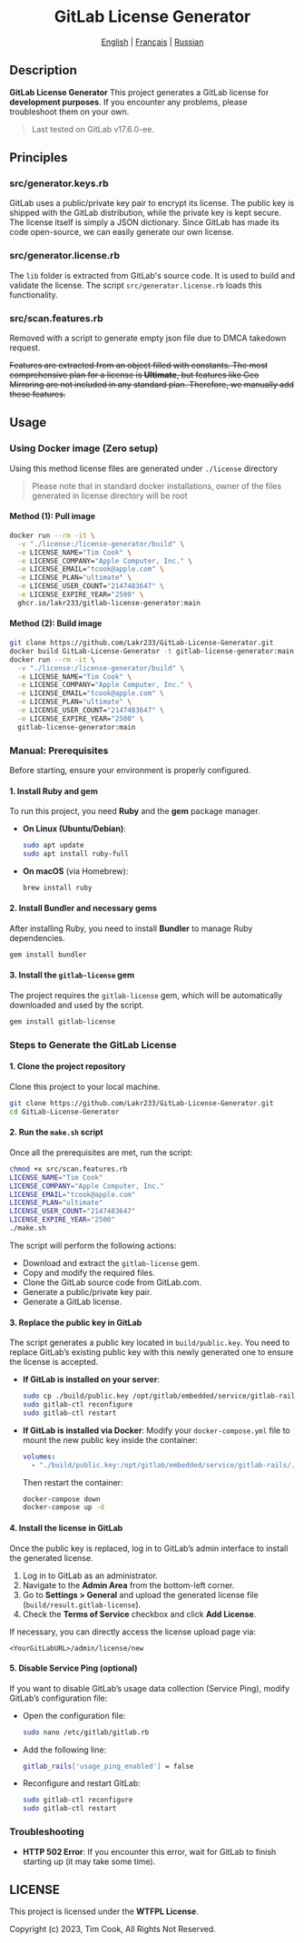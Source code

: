 <div align="center">

# GitLab License Generator

<p align="center">
  <a href="README.md">English</a> |
  <a href="lang/README_FR.md">Français</a> |
  <a href="lang/README_RU.md">Russian</a>
</p>

</div>

## Description

**GitLab License Generator** This project generates a GitLab license for **development purposes**. If you encounter any problems, please troubleshoot them on your own.

> Last tested on GitLab v17.6.0-ee.

## Principles

### **src/generator.keys.rb**

GitLab uses a public/private key pair to encrypt its license. The public key is shipped with the GitLab distribution, while the private key is kept secure. The license itself is simply a JSON dictionary. Since GitLab has made its code open-source, we can easily generate our own license.

### **src/generator.license.rb**

The `lib` folder is extracted from GitLab's source code. It is used to build and validate the license. The script `src/generator.license.rb` loads this functionality.

### **src/scan.features.rb**

Removed with a script to generate empty json file due to DMCA takedown request.

~~Features are extracted from an object filled with constants. The most comprehensive plan for a license is **Ultimate**, but features like Geo Mirroring are not included in any standard plan. Therefore, we manually add these features.~~

## Usage

### Using Docker image (Zero setup)

Using this method license files are generated under `./license` directory
> Please note that in standard docker installations, owner of the files generated in license directory will be root

#### Method (1): Pull image

```bash
docker run --rm -it \
  -v "./license:/license-generator/build" \
  -e LICENSE_NAME="Tim Cook" \
  -e LICENSE_COMPANY="Apple Computer, Inc." \
  -e LICENSE_EMAIL="tcook@apple.com" \
  -e LICENSE_PLAN="ultimate" \
  -e LICENSE_USER_COUNT="2147483647" \
  -e LICENSE_EXPIRE_YEAR="2500" \
  ghcr.io/lakr233/gitlab-license-generator:main
```

#### Method (2): Build image

```bash
git clone https://github.com/Lakr233/GitLab-License-Generator.git
docker build GitLab-License-Generator -t gitlab-license-generator:main
docker run --rm -it \
  -v "./license:/license-generator/build" \
  -e LICENSE_NAME="Tim Cook" \
  -e LICENSE_COMPANY="Apple Computer, Inc." \
  -e LICENSE_EMAIL="tcook@apple.com" \
  -e LICENSE_PLAN="ultimate" \
  -e LICENSE_USER_COUNT="2147483647" \
  -e LICENSE_EXPIRE_YEAR="2500" \
  gitlab-license-generator:main
```

### Manual: Prerequisites

Before starting, ensure your environment is properly configured.

#### 1. Install Ruby and gem

To run this project, you need **Ruby** and the **gem** package manager.

- **On Linux (Ubuntu/Debian)**:

  ```bash
  sudo apt update
  sudo apt install ruby-full
  ```

- **On macOS** (via Homebrew):

  ```bash
  brew install ruby
  ```

#### 2. Install Bundler and necessary gems

After installing Ruby, you need to install **Bundler** to manage Ruby dependencies.

```bash
gem install bundler
```

#### 3. Install the `gitlab-license` gem

The project requires the `gitlab-license` gem, which will be automatically downloaded and used by the script.

```bash
gem install gitlab-license
```

### Steps to Generate the GitLab License

#### 1. Clone the project repository

Clone this project to your local machine.

```bash
git clone https://github.com/Lakr233/GitLab-License-Generator.git
cd GitLab-License-Generator
```

#### 2. Run the `make.sh` script

Once all the prerequisites are met, run the script:

```bash
chmod +x src/scan.features.rb
LICENSE_NAME="Tim Cook"
LICENSE_COMPANY="Apple Computer, Inc."
LICENSE_EMAIL="tcook@apple.com"
LICENSE_PLAN="ultimate"
LICENSE_USER_COUNT="2147483647"
LICENSE_EXPIRE_YEAR="2500"
./make.sh
```

The script will perform the following actions:

- Download and extract the `gitlab-license` gem.
- Copy and modify the required files.
- Clone the GitLab source code from GitLab.com.
- Generate a public/private key pair.
- Generate a GitLab license.

#### 3. Replace the public key in GitLab

The script generates a public key located in `build/public.key`. You need to replace GitLab’s existing public key with this newly generated one to ensure the license is accepted.

- **If GitLab is installed on your server**:

  ```bash
  sudo cp ./build/public.key /opt/gitlab/embedded/service/gitlab-rails/.license_encryption_key.pub
  sudo gitlab-ctl reconfigure
  sudo gitlab-ctl restart
  ```

- **If GitLab is installed via Docker**:
  Modify your `docker-compose.yml` file to mount the new public key inside the container:

  ```yaml
  volumes:
    - "./build/public.key:/opt/gitlab/embedded/service/gitlab-rails/.license_encryption_key.pub"
  ```

  Then restart the container:

  ```bash
  docker-compose down
  docker-compose up -d
  ```

#### 4. Install the license in GitLab

Once the public key is replaced, log in to GitLab’s admin interface to install the generated license.

1. Log in to GitLab as an administrator.
2. Navigate to the **Admin Area** from the bottom-left corner.
3. Go to **Settings > General** and upload the generated license file (`build/result.gitlab-license`).
4. Check the **Terms of Service** checkbox and click **Add License**.

If necessary, you can directly access the license upload page via:

```
<YourGitLabURL>/admin/license/new
```

#### 5. Disable Service Ping (optional)

If you want to disable GitLab’s usage data collection (Service Ping), modify GitLab’s configuration file:

- Open the configuration file:

  ```bash
  sudo nano /etc/gitlab/gitlab.rb
  ```

- Add the following line:

  ```bash
  gitlab_rails['usage_ping_enabled'] = false
  ```

- Reconfigure and restart GitLab:

  ```bash
  sudo gitlab-ctl reconfigure
  sudo gitlab-ctl restart
  ```

### Troubleshooting

- **HTTP 502 Error**:
  If you encounter this error, wait for GitLab to finish starting up (it may take some time).

## LICENSE

This project is licensed under the **WTFPL License**.

Copyright (c) 2023, Tim Cook, All Rights Not Reserved.
